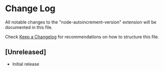 # Change Log

All notable changes to the "node-autoincrement-version" extension will be documented in this file.

Check [Keep a Changelog](http://keepachangelog.com/) for recommendations on how to structure this file.

## [Unreleased]

- Initial release